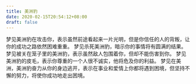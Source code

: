 ```yaml
---
title: 美洲豹
date: 2020-02-15T20:54:12+08:00
draft: false
---
```


梦见美洲豹在攻击你，表示虽然前途看起来一片光明，但是你信任的人的背叛，让你的成功之路依然困难重重。
梦见杀死美洲豹，暗示你的事情将有圆满的结果。
梦见被关在笼子里的美洲豹，表示虽然敌人包围着你，但却不能伤害到你。
梦见美洲豹的皮毛，表示你尊重的一个人很不诚实，他将危及你的利益。
梦见在美洲，美洲豹奋力从你的身边逃开，表示在事业和爱情上你都将遇到困境，但坚持不懈的努力，将使你成功地走出困境。
